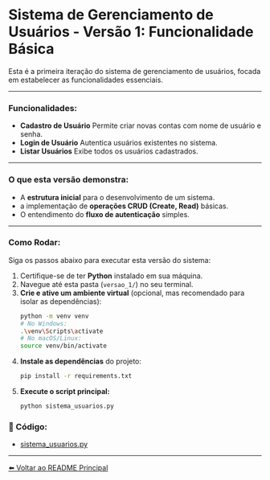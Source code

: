 # Sistema de Gerenciamento de Usuários - Versão 1: Funcionalidade Básica

Esta é a primeira iteração do sistema de gerenciamento de usuários, focada em estabelecer as funcionalidades essenciais.

---

### Funcionalidades:
* **Cadastro de Usuário** Permite criar novas contas com nome de usuário e senha.
* **Login de Usuário** Autentica usuários existentes no sistema.
* **Listar Usuários** Exibe todos os usuários cadastrados.

---

### O que esta versão demonstra:
* A **estrutura inicial** para o desenvolvimento de um sistema.
* a implementação de **operações CRUD (Create, Read)** básicas.
* O entendimento do **fluxo de autenticação** simples.

---

### Como Rodar:

Siga os passos abaixo para executar esta versão do sistema:

1. Certifique-se de ter **Python** instalado em sua máquina.
2. Navegue até esta pasta (`versao_1/`) no seu terminal.
3. **Crie e ative um ambiente virtual** (opcional, mas recomendado para isolar as dependências):
   ```bash
   python -m venv venv
   # No Windows:
   .\venv\Scripts\activate
   # No macOS/Linux:
   source venv/bin/activate
   ```
4. **Instale as dependências** do projeto:
   ```bash
   pip install -r requirements.txt
   ```
5. **Execute o script principal:**
   ```bash
   python sistema_usuarios.py
   ```

### 📁 Código:
* [sistema_usuarios.py](sistema_usuarios.py)

---

[⬅️ Voltar ao README Principal](https://github.com/AdrianeDeCarvalho/sistema-gerenciamento-usuarios/README.md)

